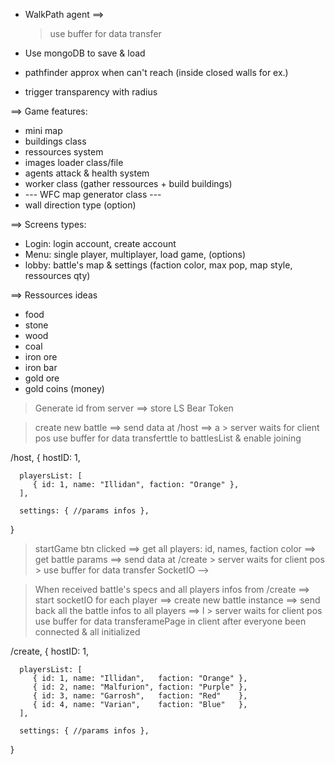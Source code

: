 

   - WalkPath agent ==>
      > use buffer for data transfer

   - Use mongoDB to save & load
   
   - pathfinder approx when can't reach (inside closed walls for ex.)
   - trigger transparency with radius


   <!-- Later on -->
   ==> Game features:
   - mini map
   - buildings class
   - ressources system
   - images loader class/file
   - agents attack & health system
   - worker class (gather ressources + build buildings)
   - --- WFC map generator class ---
   - wall direction type (option)


   <!-- Web pages -->
   ==> Screens types:
   - Login: login account, create account
   - Menu:  single player, multiplayer, load game, (options)
   - lobby: battle's map & settings (faction color, max pop, map style, ressources qty)


   <!-- Ressources types -->
   ==> Ressources ideas
   - food
   - stone
   - wood
   - coal
   - iron   ore
   - iron   bar
   - gold   ore
   - gold   coins (money)


<!-- Express -->

   <!-- Login -->
   > Generate id from server
   ==> store LS Bear Token

   <!-- Lobby -->
   > create new battle
   ==>  send data at /host
   ==> a    > server waits for client pos
   > use buffer for data transferttle to battlesList & enable joining

   /host, {
      hostID: 1,

      playersList: [
         { id: 1, name: "Illidan", faction: "Orange" },
      ],
      
      settings: { //params infos },
   }

   <!-- * update all joined players on settings changes -->
   <!-- * Need to add var & data checks in server to verify client's infos -->

   > startGame btn clicked
   ==> get all players: id, names, faction color
   ==> get battle params
   ==>  send data at /create
      > server waits for client pos
      > use buffer for data transfer SocketIO -->

   > When received battle's specs and all players infos from /create
   ==> start socketIO for each player
   ==> create new battle instance
   ==>  send back all the battle infos to all players
   ==> l    > server waits for client pos
   > use buffer for data transferamePage in client after everyone been connected & all initialized

   <!-- * Need to add var & data checks in server to verify client's infos -->

   /create, {
      hostID: 1,

      playersList: [
         { id: 1, name: "Illidan",   faction: "Orange" },
         { id: 2, name: "Malfurion", faction: "Purple" },
         { id: 3, name: "Garrosh",   faction: "Red"    },
         { id: 4, name: "Varian",    faction: "Blue"   },
      ],
      
      settings: { //params infos },
   }